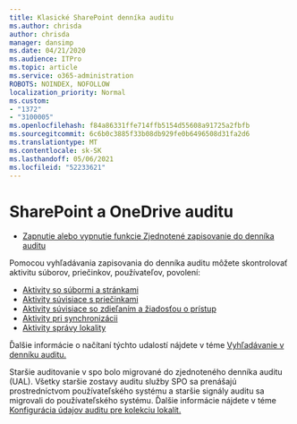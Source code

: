 ```yaml
---
title: Klasické SharePoint denníka auditu
ms.author: chrisda
author: chrisda
manager: dansimp
ms.date: 04/21/2020
ms.audience: ITPro
ms.topic: article
ms.service: o365-administration
ROBOTS: NOINDEX, NOFOLLOW
localization_priority: Normal
ms.custom:
- "1372"
- "3100005"
ms.openlocfilehash: f84a86331ffe714ffb5154d55608a91725a2fbfb
ms.sourcegitcommit: 6c6b0c3885f33b08db929fe0b6496508d31fa2d6
ms.translationtype: MT
ms.contentlocale: sk-SK
ms.lasthandoff: 05/06/2021
ms.locfileid: "52233621"
---
```

# <a name="sharepoint-and-onedrive-audit-logs"></a>SharePoint a OneDrive auditu

* [Zapnutie alebo vypnutie funkcie Zjednotené zapisovanie do denníka auditu](https://docs.microsoft.com/microsoft-365/compliance/turn-audit-log-search-on-or-off) 

Pomocou vyhľadávania zapisovania do denníka auditu môžete skontrolovať aktivitu súborov, priečinkov, používateľov, povolení:

* [Aktivity so súbormi a stránkami](https://docs.microsoft.com/microsoft-365/compliance/search-the-audit-log-in-security-and-compliance)
* [Aktivity súvisiace s priečinkami](https://docs.microsoft.com/microsoft-365/compliance/search-the-audit-log-in-security-and-compliance#folder-activities)
* [Aktivity súvisiace so zdieľaním a žiadosťou o prístup](https://docs.microsoft.com/microsoft-365/compliance/search-the-audit-log-in-security-and-compliance#sharing-and-access-request-activities)
* [Aktivity pri synchronizácii](https://docs.microsoft.com/microsoft-365/compliance/search-the-audit-log-in-security-and-compliance#synchronization-activities)
* [Aktivity správy lokality](https://docs.microsoft.com/microsoft-365/compliance/search-the-audit-log-in-security-and-compliance#site-administration-activities)

Ďalšie informácie o načítaní týchto udalostí nájdete v téme [Vyhľadávanie v denníku auditu.](https://docs.microsoft.com/microsoft-365/compliance/search-the-audit-log-in-security-and-compliance#search-the-audit-log)

Staršie auditovanie v spo bolo migrované do zjednoteného denníka auditu (UAL). Všetky staršie zostavy auditu služby SPO sa prenášajú prostredníctvom používateľského systému a staršie signály auditu sa migrovali do používateľského systému. Ďalšie informácie nájdete v téme [Konfigurácia údajov auditu pre kolekciu lokalít.](https://support.office.com/article/Configure-audit-settings-for-a-site-collection-A9920C97-38C0-44F2-8BCB-4CF1E2AE22D2)

